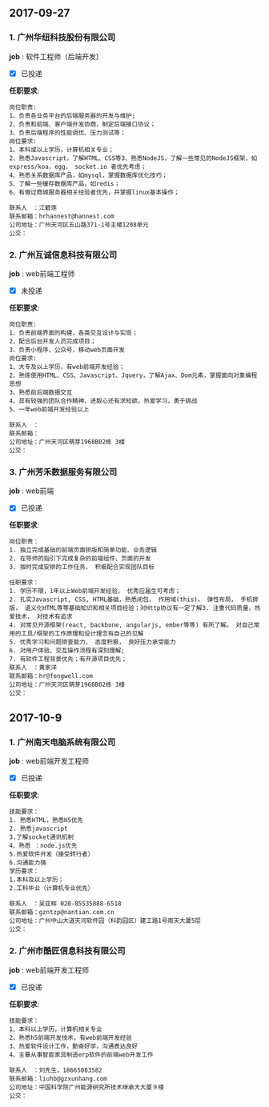 
## 2017-09-27

### 1. 广州华纽科技股份有限公司

**job** : 软件工程师（后端开发）
* [x]  已投递

**任职要求**:
```
岗位职责:
1、负责各业务平台的后端服务器的开发与维护;
2、负责和前端、客户端开发协商，制定后端接口协议；
3、负责后端程序的性能调优、压力测试等；
岗位要求:
1、本科或以上学历，计算机相关专业；
2、熟悉Javascript，了解HTML、CSS等3、熟悉NodeJS，了解一些常见的NodeJS框架，如express/koa，egg， socket.io 者优先考虑；
4、熟悉关系数据库产品，如mysql，掌握数据库优化技巧；
5、了解一些缓存数据库产品，如redis；
6、有做过商城服务器相关经验者优先，并掌握linux基本操作；

联系人　：江碧莲
联系邮箱：hrhannest@hannest.com
公司地址：广州天河区五山路371-1号主楼1208单元
公交：

```


### 2. 广州互诚信息科技有限公司

**job** : web前端工程师
* [x] 未投递

**任职要求**:
```
岗位职责:
1、负责前端界面的构建，各类交互设计与实现；
2、配合后台开发人员完成项目；
3、负责小程序，公众号，移动web页面开发
岗位要求:
1、大专及以上学历，有web前端开发经验；
2、熟练使用HTML、CSS、Javascript、Jquery，了解Ajax、Dom元素，掌握面向对象编程思想
3、熟悉前后端数据交互
4、具有较强的团队合作精神、进取心还有求知欲，热爱学习，勇于挑战
5、一年web前端开发经验以上

联系人　：
联系邮箱：
公司地址：广州天河区萌芽1968B02栋 3楼
公交：

```

### 3. 广州芳禾数据服务有限公司

**job** : web前端
* [x] 已投递

**任职要求**:
```
岗位职责：
1. 独立完成基础的前端页面排版和简单功能、业务逻辑
2. 在导师的指引下完成复杂的前端组件、页面的开发
3. 按时完成安排的工作任务， 积极配合实现团队目标

任职要求：
1. 学历不限，1年以上Web前端开发经验， 优秀应届生可考虑；
2. 扎实Javascript, CSS, HTML基础，熟悉闭包， 作用域(this)， 弹性布局， 手机排版， 语义化HTML等等基础知识和相关项目经验；对Http协议有一定了解3. 注重代码质量，热爱技术， 对技术有追求
4. 对常见开源框架(react, backbone, angularjs, ember等等) 有所了解。 对自己常用的工具/框架的工作原理和设计理念有自己的见解
5. 优秀学习和问题排查能力， 态度积极， 良好压力承受能力
6. 对用户体验、交互操作流程有深刻理解;
7. 有软件工程背景优先；有开源项目优先；
联系人　：黄家洋
联系邮箱：hr@fongwell.com
公司地址：广州天河区萌芽1968B02栋 3楼
公交：
```
## 2017-10-9

### 1. 广州南天电脑系统有限公司

**job** : web前端开发工程师
* [x]  已投递

**任职要求**:
```
技能要求：
1. 熟悉HTML，熟悉H5优先
2. 熟悉javascript
3.了解socket通讯机制
4、熟悉 ：node.js优先
5.热爱软件开发（接受转行者）
6.沟通能力强
学历要求：
1.本科及以上学历；
2.工科毕业（计算机专业优先）

联系人　：吴亚辉 020-85535888-6518
联系邮箱：gzntzp@nantian.com.cn
公司地址：广州中山大道天河软件园（科韵园区）建工路1号南天大厦5层
公交：

```

### 2. 广州市酷匠信息科技有限公司

**job** : web前端开发工程师
* [x]  已投递

**任职要求**:
```
技能要求：
1、本科以上学历，计算机相关专业
2、熟悉h5前端开发技术，有web前端开发经验
3、热爱软件设计工作，勤奋好学，沟通表达良好
4、主要从事智能家具制造erp软件的前端web开发工作

联系人　：刘先生，18665083582
联系邮箱：liuhb@gzxunhang.com
公司地址：中国科学院广州能源研究所技术继承大大厦９楼
公交：

```
